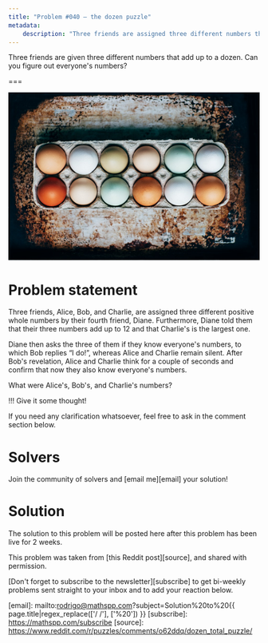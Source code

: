```yaml
---
title: "Problem #040 – the dozen puzzle"
metadata:
    description: "Three friends are assigned three different numbers that add up to a dozen. Can you figure out who thought of what?"
---
```


Three friends are given three different numbers that add up to a dozen.
Can you figure out everyone's numbers?


===

![](thumbnail.png "Photo by Kelly Neil on Unsplash")

# Problem statement

Three friends, Alice, Bob, and Charlie, are assigned three different
positive whole numbers by their fourth friend, Diane.
Furthermore, Diane told them that their three numbers add up to 12
and that Charlie's is the largest one.

Diane then asks the three of them if they know everyone's numbers,
to which Bob replies “I do!”, whereas Alice and Charlie remain silent.
After Bob's revelation, Alice and Charlie think for a couple of seconds
and confirm that now they also know everyone's numbers.

What were Alice's, Bob's, and Charlie's numbers?


!!! Give it some thought!

If you need any clarification whatsoever, feel free to ask in the comment section below.


# Solvers

<!--
Congratulations to the ones that solved this problem correctly and, in particular, to the ones
who sent me their correct solutions:

 - 

(The list is in no particular order.)
-->

Join the community of solvers and [email me][email] your solution!


# Solution

The solution to this problem will be posted here after this problem has been live for 2 weeks.


This problem was taken from [this Reddit post][source],
and shared with permission.


<!-- v -->
[Don't forget to subscribe to the newsletter][subscribe] to get bi-weekly
problems sent straight to your inbox and to add your reaction below.
<!-- ^ -->


[email]: mailto:rodrigo@mathspp.com?subject=Solution%20to%20{{ page.title|regex_replace(['/ /'], ['%20']) }}
[subscribe]: https://mathspp.com/subscribe
[source]: https://www.reddit.com/r/puzzles/comments/o62ddq/dozen_total_puzzle/

